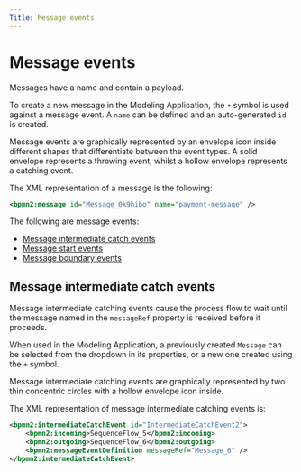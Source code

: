 ```yaml
---
Title: Message events
---
```


# Message events
Messages have a name and contain a payload. 

To create a new message in the Modeling Application, the `+` symbol is used against a message event. A `name` can be defined and an auto-generated `id` is created.

Message events are graphically represented by an envelope icon inside different shapes that differentiate between the event types. A solid envelope represents a throwing event, whilst a hollow envelope represents a catching event.

The XML representation of a message is the following:

```xml
<bpmn2:message id="Message_0k9hibo" name="payment-message" />
```

The following are message events:

* [Message intermediate catch events](#message-intermediate-catch-events)
* [Message start events](../bpmn/start.md#message-start-events)
* [Message boundary events](../bpmn/boundary.md#message-boundary-events)

## Message intermediate catch events
Message intermediate catching events cause the process flow to wait until the message named in the `messageRef` property is received before it proceeds. 

When used in the Modeling Application, a previously created `Message` can be selected from the dropdown in its properties, or a new one created using the `+` symbol.

Message intermediate catching events are graphically represented by two thin concentric circles with a hollow envelope icon inside. 

The XML representation of message intermediate catching events is:

```xml
<bpmn2:intermediateCatchEvent id="IntermediateCatchEvent2">
	<bpmn2:incoming>SequenceFlow_5</bpmn2:incoming>
	<bpmn2:outgoing>SequenceFlow_6</bpmn2:outgoing>
    <bpmn2:messageEventDefinition messageRef="Message_6" />
</bpmn2:intermediateCatchEvent>
```